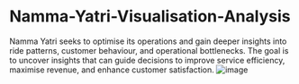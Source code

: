 # Namma-Yatri-Visualisation-Analysis
 Namma Yatri seeks to optimise its operations and gain deeper insights into ride patterns, customer behaviour, and operational bottlenecks.   The goal is to uncover insights that can guide decisions to improve service efficiency, maximise revenue, and enhance customer satisfaction.
![image](https://github.com/user-attachments/assets/6272db4b-7bf0-4048-9377-c1978b790a8d)
